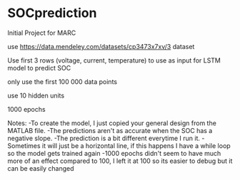 # SOCprediction
Initial Project for MARC

use https://data.mendeley.com/datasets/cp3473x7xv/3 dataset

Use first 3 rows (voltage, current, temperature) to use as input for LSTM model to predict SOC

only use the first 100 000 data points

use 10 hidden units

1000 epochs

Notes:
-To create the model, I just copied your general design from the MATLAB file.
-The predictions aren't as accurate when the SOC has a negative slope.
-The prediction is a bit different everytime I run it.
-Sometimes it will just be a horizontal line, if this happens I have a while loop so the model gets trained again
-1000 epochs didn't seem to have much more of an effect compared to 100, I left it at 100 so its easier to debug but it can be easily changed

